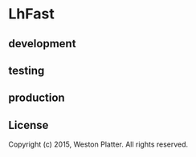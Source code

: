 LhFast
======

## development

## testing

## production

## License
Copyright (c) 2015, Weston Platter. All rights reserved.
